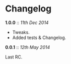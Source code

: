 # Changelog

**1.0.0** :: *11th Dec 2014*

- Tweaks.
- Added tests & Changelog.

**0.0.1** :: *12th May 2014*

Last RC.